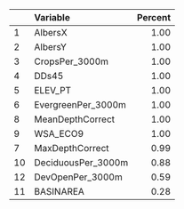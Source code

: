 |   |Variable           | Percent|
|:--|:------------------|-------:|
|1  |AlbersX            |    1.00|
|2  |AlbersY            |    1.00|
|3  |CropsPer_3000m     |    1.00|
|4  |DDs45              |    1.00|
|5  |ELEV_PT            |    1.00|
|6  |EvergreenPer_3000m |    1.00|
|8  |MeanDepthCorrect   |    1.00|
|9  |WSA_ECO9           |    1.00|
|7  |MaxDepthCorrect    |    0.99|
|10 |DeciduousPer_3000m |    0.88|
|12 |DevOpenPer_3000m   |    0.59|
|11 |BASINAREA          |    0.28|
